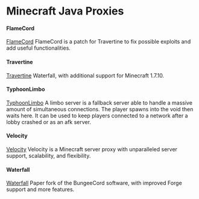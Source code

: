 # Minecraft Java Proxies


#### FlameCord
[FlameCord](https://github.com/2lstudios-mc/FlameCord)
FlameCord is a patch for Travertine to fix possible exploits and add useful functionalities.

#### Travertine
[Travertine](https://papermc.io/downloads#Travertine)
Waterfall, with additional support for Minecraft 1.7.10. 

#### TyphoonLimbo
[TyphoonLimbo](https://github.com/TyphoonMC/TyphoonLimbo)
A limbo server is a fallback server able to handle a massive amount of simultaneous connections. The player spawns into the void then waits here. It can be used to keep players connected to a network after a lobby crashed or as an afk server.

#### Velocity
[Velocity](https://velocitypowered.com)
Velocity is a Minecraft server proxy with unparalleled server support, scalability, and flexibility. 

#### Waterfall
[Waterfall](https://papermc.io/downloads#Waterfall)
Paper fork of the BungeeCord software, with improved Forge support and more features.